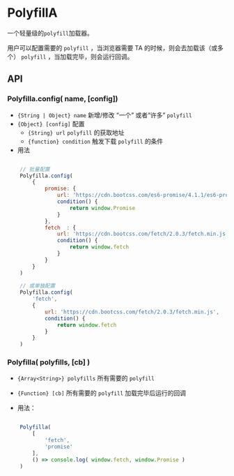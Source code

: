 # PolyfillA

一个轻量级的`polyfill`加载器。

用户可以配置需要的 `polyfill` ，当浏览器需要 TA 的时候，则会去加载该（或多个） `polyfill` ，当加载完毕，则会运行回调。


## API

### Polyfilla.config( name, [config])

- `{String | Object} name` 新增/修改 “一个” 或者“许多” `polyfill`
- `{Object} [config]` 配置
    - `{String} url` `polyfill` 的获取地址
    - `{function} condition` 触发下载 `polyfill` 的条件
- 用法
```js

    // 批量配置
    Polyfilla.config(
        {
            promise: {
                url: 'https://cdn.bootcss.com/es6-promise/4.1.1/es6-promise.min.js',
                condition() {
                    return window.Promise
                }
            },
            fetch  : {
                url: 'https://cdn.bootcss.com/fetch/2.0.3/fetch.min.js',
                condition() {
                    return window.fetch
                }
            }
        }
    )
    
    // 或单独配置
    Polyfilla.config(
        'fetch',
        {
            url: 'https://cdn.bootcss.com/fetch/2.0.3/fetch.min.js',
            condition() {
                return window.fetch
            }
        }
    )

```

### Polyfilla( polyfills, [cb] )

- `{Array<String>} polyfills` 所有需要的 `polyfill`
- `{Function} [cb]` 所有需要的 `polyfill` 加载完毕后运行的回调

- 用法：

```js

    Polyfilla(
        [
            'fetch',
            'promise'
        ],
        () => console.log( window.fetch, window.Promise )
    )

```

